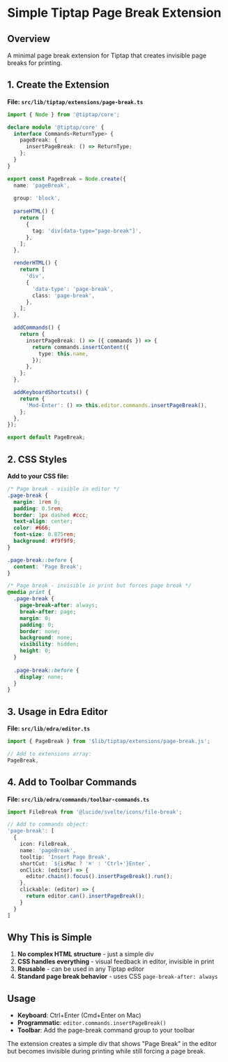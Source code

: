 # Simple Tiptap Page Break Extension

## Overview
A minimal page break extension for Tiptap that creates invisible page breaks for printing.

## 1. Create the Extension

**File: `src/lib/tiptap/extensions/page-break.ts`**

```typescript
import { Node } from '@tiptap/core';

declare module '@tiptap/core' {
  interface Commands<ReturnType> {
    pageBreak: {
      insertPageBreak: () => ReturnType;
    };
  }
}

export const PageBreak = Node.create({
  name: 'pageBreak',
  
  group: 'block',
  
  parseHTML() {
    return [
      {
        tag: 'div[data-type="page-break"]',
      },
    ];
  },

  renderHTML() {
    return [
      'div',
      {
        'data-type': 'page-break',
        class: 'page-break',
      },
    ];
  },

  addCommands() {
    return {
      insertPageBreak: () => ({ commands }) => {
        return commands.insertContent({
          type: this.name,
        });
      },
    };
  },

  addKeyboardShortcuts() {
    return {
      'Mod-Enter': () => this.editor.commands.insertPageBreak(),
    };
  },
});

export default PageBreak;
```

## 2. CSS Styles

**Add to your CSS file:**

```css
/* Page break - visible in editor */
.page-break {
  margin: 1rem 0;
  padding: 0.5rem;
  border: 1px dashed #ccc;
  text-align: center;
  color: #666;
  font-size: 0.875rem;
  background: #f9f9f9;
}

.page-break::before {
  content: 'Page Break';
}

/* Page break - invisible in print but forces page break */
@media print {
  .page-break {
    page-break-after: always;
    break-after: page;
    margin: 0;
    padding: 0;
    border: none;
    background: none;
    visibility: hidden;
    height: 0;
  }
  
  .page-break::before {
    display: none;
  }
}
```

## 3. Usage in Edra Editor

**File: `src/lib/edra/editor.ts`**

```typescript
import { PageBreak } from '$lib/tiptap/extensions/page-break.js';

// Add to extensions array:
PageBreak,
```

## 4. Add to Toolbar Commands

**File: `src/lib/edra/commands/toolbar-commands.ts`**

```typescript
import FileBreak from '@lucide/svelte/icons/file-break';

// Add to commands object:
'page-break': [
  {
    icon: FileBreak,
    name: 'pageBreak',
    tooltip: 'Insert Page Break',
    shortCut: `${isMac ? '⌘' : 'Ctrl+'}Enter`,
    onClick: (editor) => {
      editor.chain().focus().insertPageBreak().run();
    },
    clickable: (editor) => {
      return editor.can().insertPageBreak();
    }
  }
]
```

## Why This is Simple

1. **No complex HTML structure** - just a simple div
2. **CSS handles everything** - visual feedback in editor, invisible in print
3. **Reusable** - can be used in any Tiptap editor
4. **Standard page break behavior** - uses CSS `page-break-after: always`

## Usage

- **Keyboard**: Ctrl+Enter (Cmd+Enter on Mac)
- **Programmatic**: `editor.commands.insertPageBreak()`
- **Toolbar**: Add the page-break command group to your toolbar

The extension creates a simple div that shows "Page Break" in the editor but becomes invisible during printing while still forcing a page break.